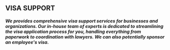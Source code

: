 ## VISA SUPPORT


##### We provides comprehensive visa support services for businesses and organizations. Our in-house team of experts is dedicated to streamlining the visa application process for you, handling everything from paperwork to coordination with lawyers. We can also potentially sponsor an employee's visa. 

